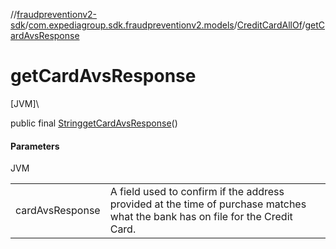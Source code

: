 //[fraudpreventionv2-sdk](../../../index.md)/[com.expediagroup.sdk.fraudpreventionv2.models](../index.md)/[CreditCardAllOf](index.md)/[getCardAvsResponse](get-card-avs-response.md)

# getCardAvsResponse

[JVM]\

public final [String](https://docs.oracle.com/javase/8/docs/api/java/lang/String.html)[getCardAvsResponse](get-card-avs-response.md)()

#### Parameters

JVM

| | |
|---|---|
| cardAvsResponse | A field used to confirm if the address provided at the time of purchase matches what the bank has on file for the Credit Card. |
